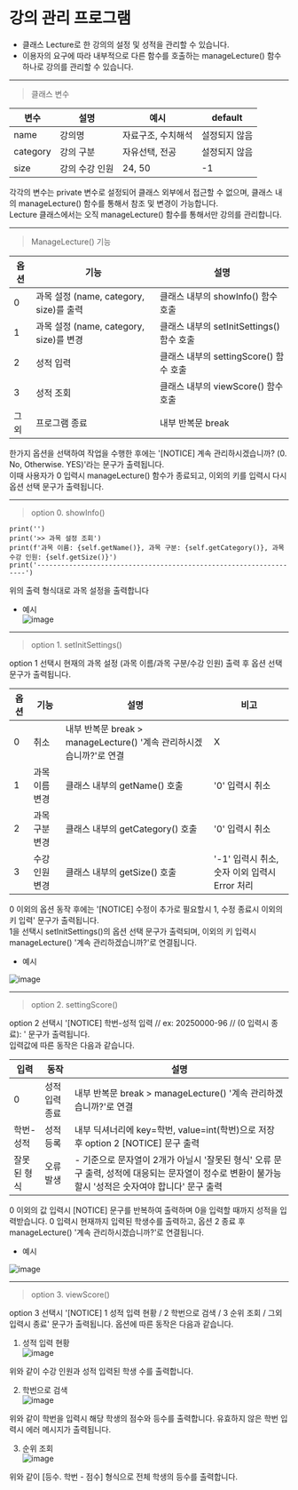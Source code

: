# 강의 관리 프로그램

+ 클래스 Lecture로 한 강의의 설정 및 성적을 관리할 수 있습니다.
+ 이용자의 요구에 따라 내부적으로 다른 함수를 호출하는 manageLecture() 함수 하나로 강의를 관리할 수 있습니다.

---


> 클래스 변수


| 변수 | 설명 | 예시 | default | 
| --- | --- | --- | --- |
| name | 강의명 | 자료구조, 수치해석 | 설정되지 않음 |
| category | 강의 구분 | 자유선택, 전공 | 설정되지 않음 |
| size | 강의 수강 인원 | 24, 50 | -1 |

각각의 변수는 private 변수로 설정되어 클래스 외부에서 접근할 수 없으며, 클래스 내의 manageLecture() 함수를 통해서 참조 및 변경이 가능합니다.  
Lecture 클래스에서는 오직 manageLecture() 함수를 통해서만 강의를 관리합니다. 

---
> ManageLecture() 기능

| 옵션 | 기능 | 설명 | 
| --- | --- | --- |
| 0 | 과목 설정 (name, category, size)를 출력 | 클래스 내부의 showInfo() 함수 호출 |
| 1 | 과목 설정 (name, category, size)를 변경 | 클래스 내부의 setInitSettings() 함수 호출 |
| 2 | 성적 입력 | 클래스 내부의 settingScore() 함수 호출 |
| 3 | 성적 조회 | 클래스 내부의 viewScore() 함수 호출 |
| 그외 | 프로그램 종료 | 내부 반복문 break |

한가지 옵션을 선택하여 작업을 수행한 후에는 '[NOTICE] 계속 관리하시겠습니까? (0. No, Otherwise. YES)'라는 문구가 출력됩니다.  
이때 사용자가 0 입력시 manageLecture() 함수가 종료되고, 이외의 키를 입력시 다시 옵션 선택 문구가 출력됩니다.

---
> option 0. showInfo()

```
print('')
print('>> 과목 설정 조회')
print(f'과목 이름: {self.getName()}, 과목 구분: {self.getCategory()}, 과목 수강 인원: {self.getSize()}')
print('-------------------------------------------------------------------')

```
위의 출력 형식대로 과목 설정을 출력합니다

+ 예시  
![image](https://github.com/user-attachments/assets/ecde5b1c-21c9-4041-aadc-752595772097)

---
> option 1. setInitSettings()

option 1 선택시 현재의 과목 설정 (과목 이름/과목 구분/수강 인원) 출력 후 옵션 선택 문구가 출력됩니다.

| 옵션 | 기능 | 설명 | 비고 |
| --- | --- | --- | --- |
| 0 | 취소 | 내부 반복문 break > manageLecture() '계속 관리하시겠습니까?'로 연결 | X |
| 1 | 과목 이름 변경 | 클래스 내부의 getName() 호출 | '0' 입력시 취소 |
| 2 | 과목 구분 변경 | 클래스 내부의 getCategory() 호출 | '0' 입력시 취소 |
| 3 | 수강 인원 변경 | 클래스 내부의 getSize() 호출 | '-1' 입력시 취소, 숫자 이외 입력시 Error 처리 |

0 이외의 옵션 동작 후에는 '[NOTICE] 수정이 추가로 필요할시 1, 수정 종료시 이외의 키 입력' 문구가 출력됩니다.  
1을 선택시 setInitSettings()의 옵션 선택 문구가 출력되며, 이외의 키 입력시 manageLecture() '계속 관리하겠습니까?'로 연결됩니다.

+ 예시
>  
  ![image](https://github.com/user-attachments/assets/bd9afe3f-89d0-44ac-bf1f-74f9d5b0aa8c)

---
> option 2. settingScore()

option 2 선택시 '[NOTICE] 학번-성적 입력 // ex: 20250000-96 // (0 입력시 종료): ' 문구가 출력됩니다.  
입력값에 따른 동작은 다음과 같습니다.

| 입력 | 동작 | 설명 |
| --- | --- | --- |
| 0 | 성적 입력 종료 | 내부 반복문 break > manageLecture() '계속 관리하겠습니까?'로 연결 |
| 학번-성적 | 성적 등록 | 내부 딕셔너리에 key=학번, value=int(학번)으로 저장 후 option 2 [NOTICE] 문구 출력 |
| 잘못된 형식 | 오류 발생 | - 기준으로 문자열이 2개가 아닐시 '잘못된 형식' 오류 문구 출력, 성적에 대응되는 문자열이 정수로 변환이 불가능할시 '성적은 숫자여야 합니다' 문구 출력 |

0 이외의 값 입력시 [NOTICE] 문구를 반복하여 출력하며 0을 입력할 때까지 성적을 입력받습니다.
0 입력시 현재까지 입력된 학생수를 출력하고, 옵션 2 종료 후 manageLecture() '계속 관리하시겠습니까?'로 연결됩니다.

+ 예시
>  
![image](https://github.com/user-attachments/assets/412975d7-ca3d-4fe8-a75e-d81e70749d30)

---
> option 3. viewScore()

option 3 선택시 '[NOTICE] 1 성적 입력 현황 / 2 학번으로 검색 / 3 순위 조회 / 그외 입력시 종료' 문구가 출력됩니다.
옵션에 따른 동작은 다음과 같습니다.  

1. 성적 입력 현황  
![image](https://github.com/user-attachments/assets/b34e81db-d639-40d5-8726-2289591d9c66)

위와 같이 수강 인원과 성적 입력된 학생 수를 출력합니다.  

2. 학번으로 검색  
![image](https://github.com/user-attachments/assets/b9fd2381-5187-4208-a126-35871fdf948b)

위와 같이 학번을 입력시 해당 학생의 점수와 등수를 출력합니다.
유효하지 않은 학번 입력시 에러 메시지가 출력됩니다.  

3. 순위 조회  
![image](https://github.com/user-attachments/assets/8ed7fd32-dceb-4fd5-9d13-ca888ba021a6)

위와 같이 [등수. 학번 - 점수] 형식으로 전체 학생의 등수를 출력합니다.

